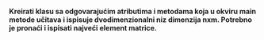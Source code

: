 **Kreirati klasu sa odgovarajućim atributima i metodama koja u okviru main metode učitava i ispisuje dvodimenzionalni niz dimenzija nxm. Potrebno je pronaći i ispisati najveći element matrice.**
